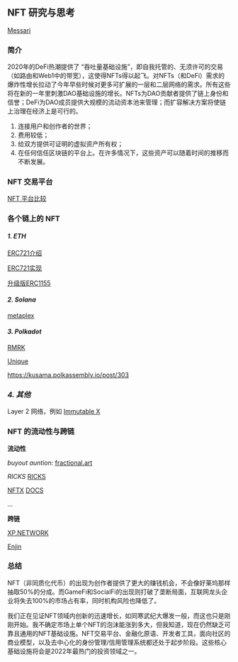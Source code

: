 ## NFT 研究与思考

[Messari](https://mirror.xyz/0xE43a21Ee76b591fe6E479da8a8a388FCfea6F77F/znaPSL__AdRETrJoWmr-uxSkNeWJ3HQAkCJrfxmzfnA)


### 简介

2020年的DeFi热潮提供了 “吞吐量基础设施”，即自我托管的、无须许可的交易（如路由和Web1中的带宽），这使得NFTs得以起飞。对NFTs（和DeFi）需求的爆炸性增长拉动了今年早些时候对更多可扩展的一层和二层网络的需求。所有这些将在新的一年里刺激DAO基础设施的增长。NFTs为DAO贡献者提供了链上身份和信誉；DeFi为DAO成员提供大规模的流动资本池来管理；而扩容解决方案将使链上治理在经济上是可行的。

1. 连接用户和创作者的世界；
2. 费用较低；
3. 给双方提供可证明的虚拟资产所有权；
4. 在任何信任区块链的平台上。在许多情况下，这些资产可以随着时间的推移而不断发展。

### NFT 交易平台
[NFT 平台比较](https://www.preface.ai/blog/trend/nft-marketplaces/)

### 各个链上的 NFT

#### _1. ETH_

[ERC721介绍](https://ethereum.org/en/developers/docs/standards/tokens/erc-721/)

[ERC721实现](https://github.com/OpenZeppelin/openzeppelin-contracts/blob/master/contracts/token/ERC721/ERC721.sol)

[升级版ERC1155](https://www.frank.hk/blog/nft-erc1155/)

#### _2. Solana_

[metaplex](https://github.com/metaplex-foundation/metaplex)

#### _3. Polkadot_

[RMRK](https://www.rmrk.app/)

[Unique](https://unique.network/)

https://kusama.polkassembly.io/post/303

### _4. 其他_

Layer 2 网络，例如 [Immutable X](https://www.immutable.com/)



### NFT 的流动性与跨链

**流动性**

*buyout auntion:* [fractional.art](https://fractional.art/)

*RICKS* [RICKS](https://www.paradigm.xyz/2021/10/ricks/)

[NFTX](https://nftx.io/)  [DOCS](https://docs.nftx.io/)

...

**跨链**

[XP.NETWORK](https://xp.network/)

[Enjin](https://enjin.io/solutions/developers)



### 总结

NFT（非同质化代币）的出现为创作者提供了更大的赚钱机会，不会像好莱坞那样抽取50%的分成。而GameFi和SocialFi的出现则打破了垄断局面，互联网龙头企业将失去100%的市场占有率，同时机构风险也降低了。

我们正在见证NFT领域内创新的迅速增长，如同寒武纪大爆发一般，而这也只是刚刚开始。我不确定市场上单个NFT的泡沫能涨到多大，但我知道，现在仍然缺乏可靠且通用的NFT基础设施。NFT交易平台、金融化原语、开发者工具，面向社区的商业模型，以及去中心化的身份管理/信用管理系统都还处于起步阶段。这些核心基础设施将会是2022年最热门的投资领域之一。
